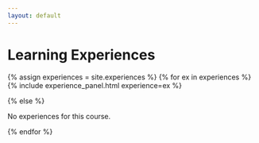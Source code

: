 ```yaml
---
layout: default
---
```


<h1>Learning Experiences</h1>

<div>
{% assign experiences = site.experiences %}
{% for ex in experiences %}
  {% include experience_panel.html experience=ex %}

{% else %}

  <p>No experiences for this course.</p>

{% endfor %}
</div>
